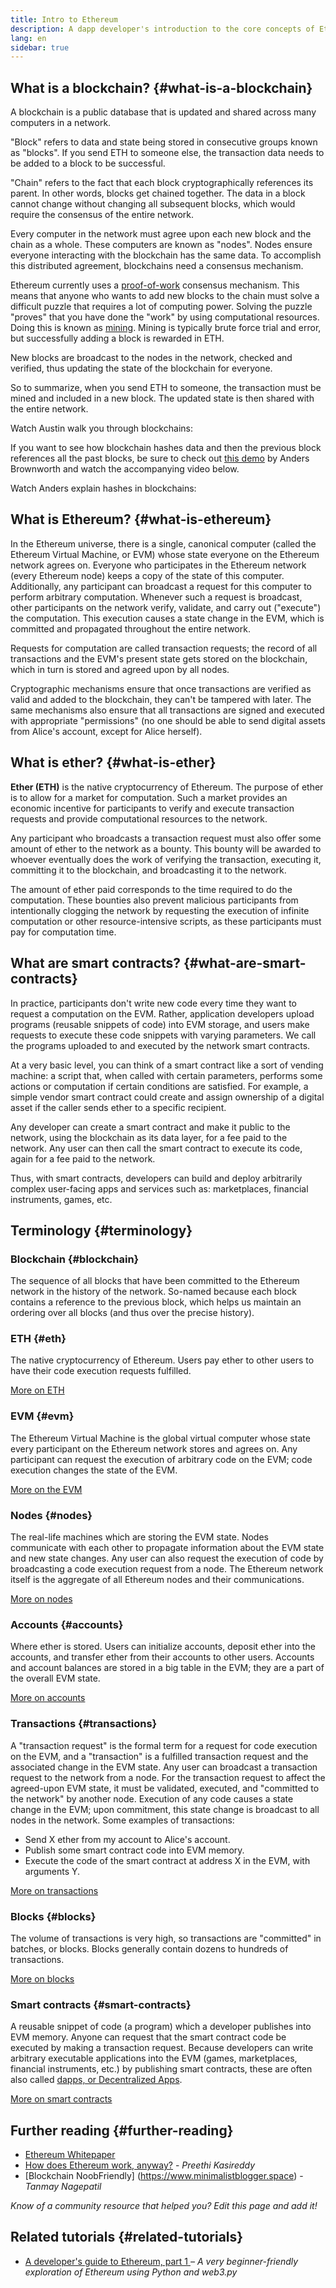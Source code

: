 ```yaml
---
title: Intro to Ethereum
description: A dapp developer's introduction to the core concepts of Ethereum.
lang: en
sidebar: true
---
```


## What is a blockchain? {#what-is-a-blockchain}

A blockchain is a public database that is updated and shared across many computers in a network.

"Block" refers to data and state being stored in consecutive groups known as "blocks". If you send ETH to someone else, the transaction data needs to be added to a block to be successful.

"Chain" refers to the fact that each block cryptographically references its parent. In other words, blocks get chained together. The data in a block cannot change without changing all subsequent blocks, which would require the consensus of the entire network.

Every computer in the network must agree upon each new block and the chain as a whole. These computers are known as "nodes". Nodes ensure everyone interacting with the blockchain has the same data. To accomplish this distributed agreement, blockchains need a consensus mechanism.

Ethereum currently uses a [proof-of-work](/developers/docs/consensus-mechanisms/pow/) consensus mechanism. This means that anyone who wants to add new blocks to the chain must solve a difficult puzzle that requires a lot of computing power. Solving the puzzle "proves" that you have done the "work" by using computational resources. Doing this is known as [mining](/developers/docs/consensus-mechanisms/pow/mining/). Mining is typically brute force trial and error, but successfully adding a block is rewarded in ETH.

New blocks are broadcast to the nodes in the network, checked and verified, thus updating the state of the blockchain for everyone.

So to summarize, when you send ETH to someone, the transaction must be mined and included in a new block. The updated state is then shared with the entire network.

Watch Austin walk you through blockchains:

<YouTube id="zcX7OJ-L8XQ" />

If you want to see how blockchain hashes data and then the previous block references all the past blocks, be sure to check out [this demo](https://andersbrownworth.com/blockchain/blockchain) by Anders Brownworth and watch the accompanying video below.

Watch Anders explain hashes in blockchains:

<YouTube id="_160oMzblY8" />

## What is Ethereum? {#what-is-ethereum}

In the Ethereum universe, there is a single, canonical computer (called the Ethereum Virtual Machine, or EVM) whose state everyone on the Ethereum network agrees on. Everyone who participates in the Ethereum network (every Ethereum node) keeps a copy of the state of this computer. Additionally, any participant can broadcast a request for this computer to perform arbitrary computation. Whenever such a request is broadcast, other participants on the network verify, validate, and carry out ("execute") the computation. This execution causes a state change in the EVM, which is committed and propagated throughout the entire network.

Requests for computation are called transaction requests; the record of all transactions and the EVM's present state gets stored on the blockchain, which in turn is stored and agreed upon by all nodes.

Cryptographic mechanisms ensure that once transactions are verified as valid and added to the blockchain, they can't be tampered with later. The same mechanisms also ensure that all transactions are signed and executed with appropriate "permissions" (no one should be able to send digital assets from Alice's account, except for Alice herself).

## What is ether? {#what-is-ether}

**Ether (ETH)** is the native cryptocurrency of Ethereum. The purpose of ether is to allow for a market for computation. Such a market provides an economic incentive for participants to verify and execute transaction requests and provide computational resources to the network.

Any participant who broadcasts a transaction request must also offer some amount of ether to the network as a bounty. This bounty will be awarded to whoever eventually does the work of verifying the transaction, executing it, committing it to the blockchain, and broadcasting it to the network.

The amount of ether paid corresponds to the time required to do the computation. These bounties also prevent malicious participants from intentionally clogging the network by requesting the execution of infinite computation or other resource-intensive scripts, as these participants must pay for computation time.

## What are smart contracts? {#what-are-smart-contracts}

In practice, participants don't write new code every time they want to request a computation on the EVM. Rather, application developers upload programs (reusable snippets of code) into EVM storage, and users make requests to execute these code snippets with varying parameters. We call the programs uploaded to and executed by the network smart contracts.

At a very basic level, you can think of a smart contract like a sort of vending machine: a script that, when called with certain parameters, performs some actions or computation if certain conditions are satisfied. For example, a simple vendor smart contract could create and assign ownership of a digital asset if the caller sends ether to a specific recipient.

Any developer can create a smart contract and make it public to the network, using the blockchain as its data layer, for a fee paid to the network. Any user can then call the smart contract to execute its code, again for a fee paid to the network.

Thus, with smart contracts, developers can build and deploy arbitrarily complex user-facing apps and services such as: marketplaces, financial instruments, games, etc.

## Terminology {#terminology}

### Blockchain {#blockchain}

The sequence of all blocks that have been committed to the Ethereum network in the history of the network. So-named because each block contains a reference to the previous block, which helps us maintain an ordering over all blocks (and thus over the precise history).

### ETH {#eth}

The native cryptocurrency of Ethereum. Users pay ether to other users to have their code execution requests fulfilled.

[More on ETH](/developers/docs/intro-to-ether/)

### EVM {#evm}

The Ethereum Virtual Machine is the global virtual computer whose state every participant on the Ethereum network stores and agrees on. Any participant can request the execution of arbitrary code on the EVM; code execution changes the state of the EVM.

[More on the EVM](/developers/docs/evm/)

### Nodes {#nodes}

The real-life machines which are storing the EVM state. Nodes communicate with each other to propagate information about the EVM state and new state changes. Any user can also request the execution of code by broadcasting a code execution request from a node. The Ethereum network itself is the aggregate of all Ethereum nodes and their communications.

[More on nodes](/developers/docs/nodes-and-clients/)

### Accounts {#accounts}

Where ether is stored. Users can initialize accounts, deposit ether into the accounts, and transfer ether from their accounts to other users. Accounts and account balances are stored in a big table in the EVM; they are a part of the overall EVM state.

[More on accounts](/developers/docs/accounts/)

### Transactions {#transactions}

A "transaction request" is the formal term for a request for code execution on the EVM, and a "transaction" is a fulfilled transaction request and the associated change in the EVM state. Any user can broadcast a transaction request to the network from a node. For the transaction request to affect the agreed-upon EVM state, it must be validated, executed, and "committed to the network" by another node. Execution of any code causes a state change in the EVM; upon commitment, this state change is broadcast to all nodes in the network. Some examples of transactions:

- Send X ether from my account to Alice's account.
- Publish some smart contract code into EVM memory.
- Execute the code of the smart contract at address X in the EVM, with arguments Y.

[More on transactions](/developers/docs/transactions/)

### Blocks {#blocks}

The volume of transactions is very high, so transactions are "committed" in batches, or blocks. Blocks generally contain dozens to hundreds of transactions.

[More on blocks](/developers/docs/blocks/)

### Smart contracts {#smart-contracts}

A reusable snippet of code (a program) which a developer publishes into EVM memory. Anyone can request that the smart contract code be executed by making a transaction request. Because developers can write arbitrary executable applications into the EVM (games, marketplaces, financial instruments, etc.) by publishing smart contracts, these are often also called [dapps, or Decentralized Apps](/developers/docs/dapps/).

[More on smart contracts](/developers/docs/smart-contracts/)

## Further reading {#further-reading}

- [Ethereum Whitepaper](/whitepaper/)
- [How does Ethereum work, anyway?](https://www.preethikasireddy.com/post/how-does-ethereum-work-anyway) - _Preethi Kasireddy_
- [Blockchain NoobFriendly] (https://www.minimalistblogger.space) - _Tanmay Nagepatil_

_Know of a community resource that helped you? Edit this page and add it!_

## Related tutorials {#related-tutorials}

- [A developer's guide to Ethereum, part 1 ](/developers/tutorials/a-developers-guide-to-ethereum-part-one/) _– A very beginner-friendly exploration of Ethereum using Python and web3.py_
